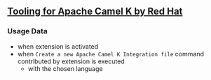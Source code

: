 ## [Tooling for Apache Camel K by Red Hat](https://github.com/camel-tooling/vscode-camelk)

### Usage Data

* when extension is activated
* when `Create a new Apache Camel K Integration file` command contributed by extension is executed
    * with the chosen language
